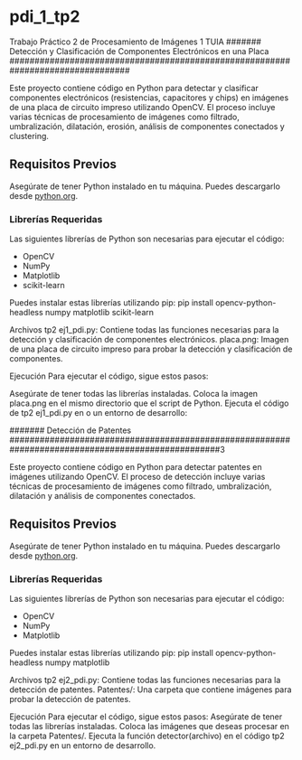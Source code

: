 # pdi_1_tp2
Trabajo Práctico 2 de Procesamiento de Imágenes 1 TUIA
####### Detección y Clasificación de Componentes Electrónicos en una Placa ################################################################################

Este proyecto contiene código en Python para detectar y clasificar componentes electrónicos (resistencias, capacitores y chips) en imágenes de una placa de circuito impreso utilizando OpenCV. El proceso incluye varias técnicas de procesamiento de imágenes como filtrado, umbralización, dilatación, erosión, análisis de componentes conectados y clustering.

## Requisitos Previos

Asegúrate de tener Python instalado en tu máquina. Puedes descargarlo desde [python.org](https://www.python.org/).

### Librerías Requeridas

Las siguientes librerías de Python son necesarias para ejecutar el código:

- OpenCV
- NumPy
- Matplotlib
- scikit-learn

Puedes instalar estas librerías utilizando pip:
pip install opencv-python-headless numpy matplotlib scikit-learn

Archivos
tp2 ej1_pdi.py: Contiene todas las funciones necesarias para la detección y clasificación de componentes electrónicos.
placa.png: Imagen de una placa de circuito impreso para probar la detección y clasificación de componentes.

Ejecución
Para ejecutar el código, sigue estos pasos:

Asegúrate de tener todas las librerías instaladas.
Coloca la imagen placa.png en el mismo directorio que el script de Python.
Ejecuta el código de tp2 ej1_pdi.py en o un entorno de desarrollo:

####### Detección de Patentes ##################################################################################################3

Este proyecto contiene código en Python para detectar patentes en imágenes utilizando OpenCV. El proceso de detección incluye varias técnicas de procesamiento de imágenes como filtrado, umbralización, dilatación y análisis de componentes conectados.

## Requisitos Previos
Asegúrate de tener Python instalado en tu máquina. Puedes descargarlo desde [python.org](https://www.python.org/).

### Librerías Requeridas
Las siguientes librerías de Python son necesarias para ejecutar el código:
- OpenCV
- NumPy
- Matplotlib

Puedes instalar estas librerías utilizando pip:
pip install opencv-python-headless numpy matplotlib

Archivos
tp2 ej2_pdi.py: Contiene todas las funciones necesarias para la detección de patentes.
Patentes/: Una carpeta que contiene imágenes para probar la detección de patentes.

Ejecución
Para ejecutar el código, sigue estos pasos:
Asegúrate de tener todas las librerías instaladas.
Coloca las imágenes que deseas procesar en la carpeta Patentes/.
Ejecuta la función detector(archivo) en el código tp2 ej2_pdi.py en un entorno de desarrollo.
